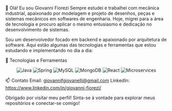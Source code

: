 👋 Olá! Eu sou Giovanni Fiorezi
Sempre estudei e trabalhei com mecânica industrial, apaixonado por modelagem e projeto de desenhos, peças e sistemas mecânicos em softwares de engenharia. Hoje, migrei para a área de tecnologia e procuro aplicar o mesmo entusiasmo e dedicação no desenvolvimento de sistemas.

Sou um desenvolvedor focado em backend e apaixonado por arquitetura de software. Aqui estão algumas das tecnologias e ferramentas que estou estudando e implementando no dia a dia:

🌟 Tecnologias e Ferramentas
<div align="center">
  <img src="https://img.shields.io/badge/Java-007396?style=for-the-badge&logo=java&logoColor=white" alt="Java">
  <img src="https://img.shields.io/badge/Spring-6DB33F?style=for-the-badge&logo=spring&logoColor=white" alt="Spring">
  <img src="https://img.shields.io/badge/MySQL-4479A1?style=for-the-badge&logo=mysql&logoColor=white" alt="MySQL">
  <img src="https://img.shields.io/badge/MongoDB-4EA94B?style=for-the-badge&logo=mongodb&logoColor=white" alt="MongoDB">
  <img src="https://img.shields.io/badge/React-61DAFB?style=for-the-badge&logo=react&logoColor=white" alt="React">
  <img src="https://img.shields.io/badge/Microservices-FF5733?style=for-the-badge&logo=microservices&logoColor=white" alt="Microservices">
</div>

📫 Contato
Email: giovannifgiovanelli@gmail.com
LinkedIn: https://www.linkedin.com/in/giovanni-fiorezi/

Obrigado por visitar meu perfil! 
Sinta-se à vontade para explorar meus repositórios e conectar-se comigo!
